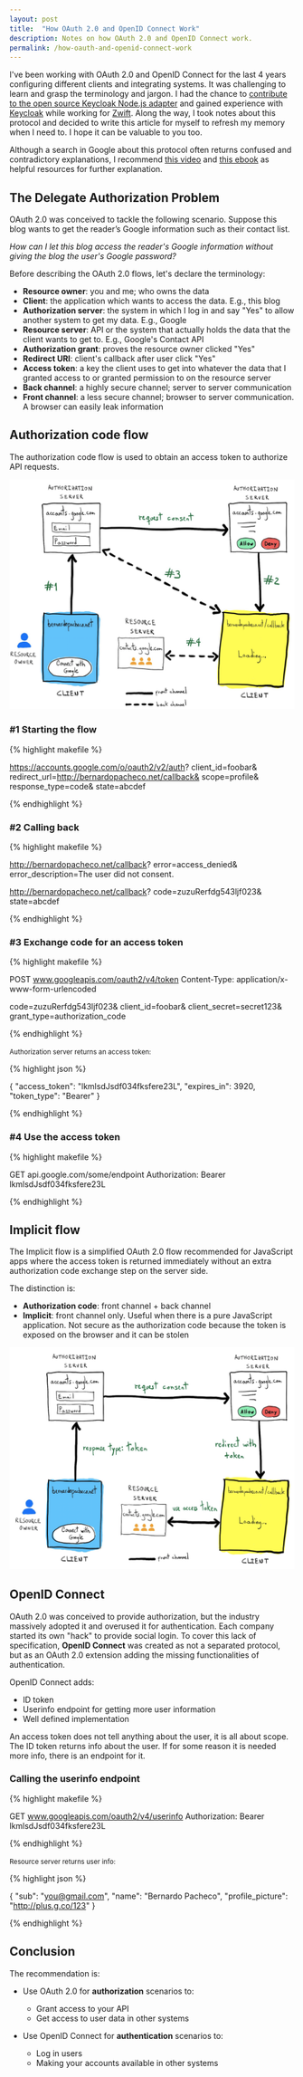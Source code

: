 ```yaml
---
layout: post
title:  "How OAuth 2.0 and OpenID Connect Work"
description: Notes on how OAuth 2.0 and OpenID Connect work.
permalink: /how-oauth-and-openid-connect-work
---
```


I've been working with OAuth 2.0 and OpenID Connect for the last 4 years configuring different clients and integrating systems. It was challenging to learn and grasp the terminology and jargon. I had the chance to <a href="https://github.com/keycloak/keycloak-nodejs-connect/pull/189#issuecomment-484452321" target="_blank">contribute to the open source Keycloak Node.js adapter</a> and gained experience with <a href="https://www.keycloak.org/" target="_blank">Keycloak</a> while working for <a href="https://zwift.com" target="_blank">Zwift</a>. 
Along the way, I took notes about this protocol and decided to write this article for myself to refresh my memory when I need to. I hope it can be valuable to you too.

<!--excerpt_separator-->

 Although a search in Google about this protocol often returns confused and contradictory explanations, I recommend <a href="https://www.youtube.com/watch?v=996OiexHze0" target="_blank">this video</a> and <a href="https://www.oauth.com" target="_blank">this ebook</a> as helpful resources for further explanation.

## The Delegate Authorization Problem

OAuth 2.0 was conceived to tackle the following scenario. Suppose this blog wants to get the reader’s Google information such as their contact list. 

*How can I let this blog access the reader's Google information without giving the blog the user's Google password?*

Before describing the OAuth 2.0 flows, let's declare the terminology:

- **Resource owner**: you and me; who owns the data
- **Client**: the application which wants to access the data. E.g., this blog
- **Authorization server**: the system in which I log in and say "Yes" to allow another system to get my data. E.g., Google
- **Resource server**: API or the system that actually holds the data that the client wants to get to. E.g., Google's Contact API
- **Authorization grant**: proves the resource owner clicked "Yes"
- **Redirect URI**: client's callback after user click "Yes"
- **Access token**: a key the client uses to get into whatever the data that I granted access to or granted permission to on the resource server
- **Back channel**: a highly secure channel; server to server communication
- **Front channel**: a less secure channel; browser to server communication. A browser can easily leak information


## Authorization code flow

The authorization code flow is used to obtain an access token to authorize API requests. 

[![Authorization code flow](/assets/images/posts/2020-03-18-how-oauth-and-openid-connect-work/oauth-authorization-code.png "Authorization code flow")](/assets/images/posts/2020-03-18-how-oauth-and-openid-connect-work/oauth-authorization-code.png)

### #1 Starting the flow

{% highlight makefile %}

https://accounts.google.com/o/oauth2/v2/auth?
  client_id=foobar&
  redirect_url=http://bernardopacheco.net/callback&
  scope=profile&
  response_type=code&
  state=abcdef

{% endhighlight %}

### #2 Calling back

{% highlight makefile %}

http://bernardopacheco.net/callback?
  error=access_denied&
  error_description=The user did not consent.

http://bernardopacheco.net/callback?
  code=zuzuRerfdg543ljf023&
  state=abcdef

{% endhighlight %}

### #3 Exchange code for an access token

{% highlight makefile %}

POST www.googleapis.com/oauth2/v4/token
Content-Type: application/x-www-form-urlencoded

code=zuzuRerfdg543ljf023&
client_id=foobar&
client_secret=secret123&
grant_type=authorization_code

{% endhighlight %}

<small>Authorization server returns an access token:</small>

{% highlight json %}

{
  "access_token": "lkmlsdJsdf034fksfere23L",
  "expires_in": 3920,
  "token_type": "Bearer"
}

{% endhighlight %}

### #4 Use the access token

{% highlight makefile %}

GET api.google.com/some/endpoint
Authorization: Bearer lkmlsdJsdf034fksfere23L

{% endhighlight %}

## Implicit flow

The Implicit flow is a simplified OAuth 2.0 flow recommended for JavaScript apps where the access token is returned immediately without an extra authorization code exchange step on the server side.

The distinction is:

- **Authorization code**: front channel + back channel
- **Implicit**: front channel only. Useful when there is a pure JavaScript application. Not secure as the authorization code because the token is exposed on the browser and it can be stolen

[![Implicit flow](/assets/images/posts/2020-03-18-how-oauth-and-openid-connect-work/oauth-implicit.png "Implicit flow")](/assets/images/posts/2020-03-18-how-oauth-and-openid-connect-work/oauth-implicit.png)


## OpenID Connect

OAuth 2.0 was conceived to provide authorization, but the industry massively adopted it and overused it for authentication. Each company started its own "hack" to provide social login. To cover this lack of specification, **OpenID Connect** was created as not a separated protocol, but as an OAuth 2.0 extension adding the missing functionalities of authentication.

OpenID Connect adds:

- ID token
- Userinfo endpoint for getting more user information
- Well defined implementation

An access token does not tell anything about the user, it is all about scope. The ID token returns info about the user. If for some reason it is needed more info, there is an endpoint for it.



### Calling the userinfo endpoint

{% highlight makefile %}

GET www.googleapis.com/oauth2/v4/userinfo
Authorization: Bearer lkmlsdJsdf034fksfere23L

{% endhighlight %}

<small>Resource server returns user info:</small>

{% highlight json %}

{
  "sub": "you@gmail.com",
  "name": "Bernardo Pacheco",
  "profile_picture": "http://plus.g.co/123"
}

{% endhighlight %}

## Conclusion

The recommendation is:

- Use OAuth 2.0 for **authorization** scenarios to:
  - Grant access to your API
  - Get access to user data in other systems

- Use OpenID Connect for **authentication** scenarios to:
  - Log in users
  - Making your accounts available in other systems
 
